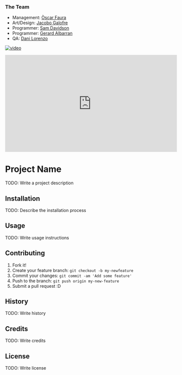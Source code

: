 ### The Team
* Management: [Òscar Faura](https://github.com/ofaura)
* Art/Design: [Jacobo Galofre](https://github.com/sherzock)
* Programmer: [Sam Davidson](https://github.com/samuelkurtdavidson)
* Programmer: [Gerard Albarran](https://github.com/GAPIntoTheGame)
* QA: [Dani Lorenzo](https://github.com/DLorenzoLaguno17)


[![video](https://github.com/ofaura/Andro_Dunos/blob/master/team.jpg)](https://www.youtube.com/watch?v=FYyT9rK8hGw)

<iframe width="560" height="315" src="https://www.youtube.com/embed/FYyT9rK8hGw" frameborder="0" allow="autoplay; encrypted-media" allowfullscreen></iframe>

# Project Name
TODO: Write a project description
## Installation
TODO: Describe the installation process
## Usage
TODO: Write usage instructions
## Contributing
1. Fork it!
2. Create your feature branch: `git checkout -b my-newfeature`
3. Commit your changes: `git commit -am 'Add some
feature'`
4. Push to the branch: `git push origin my-new-feature`
5. Submit a pull request :D
## History
TODO: Write history
## Credits
TODO: Write credits
## License
TODO: Write license
